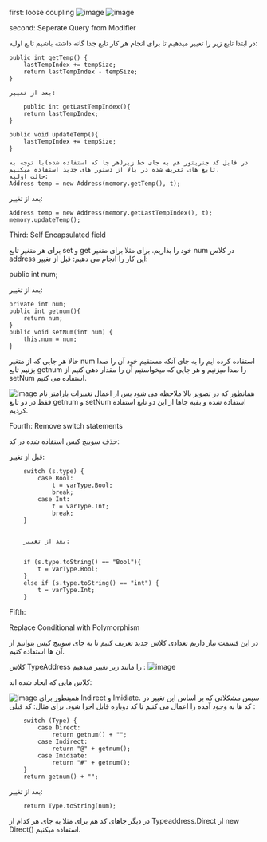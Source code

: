 first: loose coupling
![image](https://github.com/alikmr1378/softeng7/assets/87147901/380840c4-2cff-45b9-bf89-cbfbd73c91cb)
![image](https://github.com/alikmr1378/softeng7/assets/87147901/7021dbe9-afc7-4aa3-9281-8a3345902fc0)

second: 
Seperate Query from Modifier

در ابتدا تابع زیر را تغییر میدهیم تا برای انجام هر کار تابع جدا گانه داشته باشیم
تابع اولیه:

    public int getTemp() {
        lastTempIndex += tempSize;
        return lastTempIndex - tempSize;
    }
    
    بعد از تغییر:
    
        public int getLastTempIndex(){
        return lastTempIndex;
    }

    public void updateTemp(){
        lastTempIndex += tempSize;
    }
    
    در فایل کد جنریتور هم به جای خط زیر(هر جا که استفاده شده)با توجه به تابع های تعریف شده در بالا از دستور های جدید استفاده میکنیم.
    حالت اولیه:
    Address temp = new Address(memory.getTemp(), t);
بعد از تغییر:

    Address temp = new Address(memory.getLastTempIndex(), t);
    memory.updateTemp();

Third: 
Self Encapsulated field

برای هر متغیر تابع set و get خود را بذاریم. برای مثلا برای متغیر num در کلاس address این کار را انجام می دهیم:
قبل از تغییر:

public int num;

بعد از تغییر:

    private int num;
    public int getnum(){
        return num;
    }
    public void setNum(int num) {
        this.num = num;
    }

حالا هر جایی که از متغیر num استفاده کرده ایم را به جای آنکه مستقیم خود آن را صدا بزنیم تابع getnum را صدا میزنیم و هر جایی که میخواستیم آن را مقدار دهی کنیم از setNum استفاده می کنیم.

![image](https://github.com/alikmr1378/softeng7/assets/87147901/88f27eb6-ce13-44ba-965f-bf49b68c5910)
همانطور که در تصویر بالا ملاحظه می شود پس از اعمال تغییرات پارامتر نام فقط در دو تابع getnum و setNum استفاده شده و بقیه جاها از این دو تابع استفاده کردیم.

Fourth:
Remove switch statements

حذف سوییچ کیس استفاده شده در کد:

قبل از تغییر:

        switch (s.type) {
            case Bool:
                t = varType.Bool;
                break;
            case Int:
                t = varType.Int;
                break;
        }
        
        
        بعد از تغییر:
        
        
        if (s.type.toString() == "Bool"){
            t = varType.Bool;
        }
        else if (s.type.toString() == "int") {
            t = varType.Int;
        }


Fifth:

Replace Conditional with Polymorphism

در این قسمت نیاز داریم تعدادی کلاس جدید تعریف کنیم تا به جای سوییچ کیس بتوانیم از آن ها استفاده کنیم.

کلاس TypeAddress را مانند زیر تغییر میدهیم :
![image](https://github.com/alikmr1378/softeng7/assets/87147901/b54c3e23-1924-4ef5-961e-39293bdfc74c)



کلاس هایی که ایجاد شده اند:

![image](https://github.com/alikmr1378/softeng7/assets/87147901/907c6b26-984f-4651-9864-52c315244c65)
همینطور برای Indirect و Imidiate.
سپس مشکلاتی که بر اساس این تغییر در کد ها به وجود آمده را اعمال می کنیم تا کد دوباره قابل اجرا شود.
برای مثال: کد قبلی :


        switch (Type) {
            case Direct:
                return getnum() + "";
            case Indirect:
                return "@" + getnum();
            case Imidiate:
                return "#" + getnum();
        }
        return getnum() + "";


بعد از تغییر:

        return Type.toString(num);


در دیگر جاهای کد هم برای مثلا به جای هر کدام از Typeaddress.Direct از new Direct() استفاده میکنیم.







